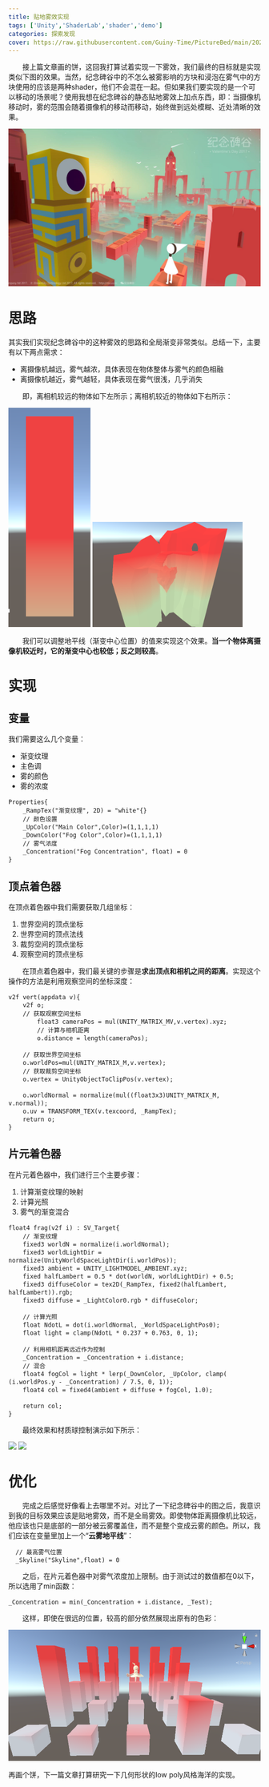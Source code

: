 ```yaml
---
title: 贴地雾效实现
tags: ['Unity','ShaderLab','shader','demo']
categories: 探索发现
cover: https://raw.githubusercontent.com/Guiny-Time/PictureBed/main/20220207004948.png
---
```


&emsp;&emsp;接上篇文章画的饼，这回我打算试着实现一下雾效，我们最终的目标就是实现类似下图的效果。当然，纪念碑谷中的不怎么被雾影响的方块和浸泡在雾气中的方块使用的应该是两种shader，他们不会混在一起。但如果我们要实现的是一个可以移动的场景呢？使用我想在纪念碑谷的静态贴地雾效上加点东西，即：当摄像机移动时，雾的范围会随着摄像机的移动而移动，始终做到远处模糊、近处清晰的效果。

<img src="https://raw.githubusercontent.com/Guiny-Time/PictureBed/main/20220206022120.png"/>

# 思路
其实我们实现纪念碑谷中的这种雾效的思路和全局渐变非常类似。总结一下，主要有以下两点需求：
- 离摄像机越远，雾气越浓，具体表现在物体整体与雾气的颜色相融
- 离摄像机越近，雾气越轻，具体表现在雾气很浅，几乎消失

&emsp;&emsp;即，离相机较远的物体如下左所示；离相机较近的物体如下右所示：

<img src="https://raw.githubusercontent.com/Guiny-Time/PictureBed/main/20220206021225.png" style="display:inline"/> <img src="https://raw.githubusercontent.com/Guiny-Time/PictureBed/main/20220206021327.png" width=300 style="display:inline"/>

&emsp;&emsp;我们可以调整地平线（渐变中心位置）的值来实现这个效果。**当一个物体离摄像机较近时，它的渐变中心也较低；反之则较高**。

# 实现
## 变量
我们需要这么几个变量：
- 渐变纹理
- 主色调
- 雾的颜色
- 雾的浓度

```ShaderLab
Properties{
    _RampTex("渐变纹理", 2D) = "white"{}
    // 颜色设置
    _UpColor("Main Color",Color)=(1,1,1,1)
    _DownColor("Fog Color",Color)=(1,1,1,1)
    // 雾气浓度
    _Concentration("Fog Concentration", float) = 0
}
```

## 顶点着色器
在顶点着色器中我们需要获取几组坐标：
1. 世界空间的顶点坐标
2. 世界空间的顶点法线
3. 裁剪空间的顶点坐标
4. 观察空间的顶点坐标

&emsp;&emsp;在顶点着色器中，我们最关键的步骤是**求出顶点和相机之间的距离**。实现这个操作的方法是利用观察空间的坐标深度：
```ShaderLab
v2f vert(appdata v){
    v2f o;
    // 获取观察空间坐标
		float3 cameraPos = mul(UNITY_MATRIX_MV,v.vertex).xyz;
		// 计算与相机距离
		o.distance = length(cameraPos);
    
    // 获取世界空间坐标
    o.worldPos=mul(UNITY_MATRIX_M,v.vertex);
    // 获取裁剪空间坐标
    o.vertex = UnityObjectToClipPos(v.vertex);

    o.worldNormal = normalize(mul((float3x3)UNITY_MATRIX_M, v.normal));
    o.uv = TRANSFORM_TEX(v.texcoord, _RampTex);
    return o;
}
```

## 片元着色器
在片元着色器中，我们进行三个主要步骤：
1. 计算渐变纹理的映射
2. 计算光照
3. 雾气的渐变混合

```ShaderLab
float4 frag(v2f i) : SV_Target{
    // 渐变纹理
    fixed3 worldN = normalize(i.worldNormal);
    fixed3 worldLightDir = normalize(UnityWorldSpaceLightDir(i.worldPos));
    fixed3 ambient = UNITY_LIGHTMODEL_AMBIENT.xyz;
    fixed halfLambert = 0.5 * dot(worldN, worldLightDir) + 0.5;
    fixed3 diffuseColor = tex2D(_RampTex, fixed2(halfLambert, halfLambert)).rgb;
    fixed3 diffuse = _LightColor0.rgb * diffuseColor;

    // 计算光照
    float NdotL = dot(i.worldNormal, _WorldSpaceLightPos0);
    float light = clamp(NdotL * 0.237 + 0.763, 0, 1);

    // 利用相机距离远近作为控制
    _Concentration = _Concentration + i.distance;
    // 混合
    float4 fogCol = light * lerp(_DownColor, _UpColor, clamp( (i.worldPos.y - _Concentration) / 7.5, 0, 1));
    float4 col = fixed4(ambient + diffuse + fogCol, 1.0);
                
    return col;
}
```

&emsp;&emsp;最终效果和材质球控制演示如下所示：

<img src="https://raw.githubusercontent.com/Guiny-Time/PictureBed/main/%E8%BF%91%E5%9C%B0%E9%9B%BE.gif"/>
<img src="https://raw.githubusercontent.com/Guiny-Time/PictureBed/main/%E8%BF%91%E5%9C%B0%E9%9B%BE%E6%BC%94%E7%A4%BA.gif"/>

# 优化
&emsp;&emsp;完成之后感觉好像看上去哪里不对。对比了一下纪念碑谷中的图之后，我意识到我的目标效果应该是贴地雾效，而不是全局雾效。即使物体距离摄像机比较远，他应该也只是底部的一部分被云雾覆盖住，而不是整个变成云雾的颜色。所以，我们应该在变量里加上一个“**云雾地平线**”：
```ShaderLab
  // 最高雾气位置
  _Skyline("Skyline",float) = 0
```
&emsp;&emsp;之后，在片元着色器中对雾气浓度加上限制。由于测试过的数值都在0以下，所以选用了min函数：
```ShaderLab
_Concentration = min(_Concentration + i.distance, _Test);
```
&emsp;&emsp;这样，即使在很远的位置，较高的部分依然展现出原有的色彩：

<img src="https://raw.githubusercontent.com/Guiny-Time/PictureBed/main/20220207010914.png"/>

再画个饼，下一篇文章打算研究一下几何形状的low poly风格海洋的实现。
